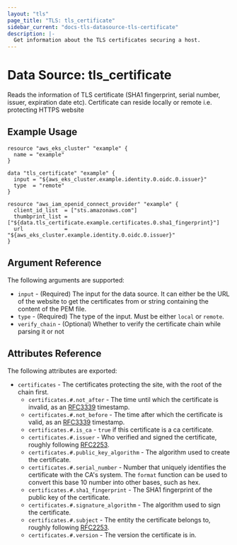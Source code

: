 ```yaml
---
layout: "tls"
page_title: "TLS: tls_certificate"
sidebar_current: "docs-tls-datasource-tls-certificate"
description: |-
  Get information about the TLS certificates securing a host.
---
```


# Data Source: tls_certificate

Reads the information of TLS certificate (SHA1 fingerprint, serial number, issuer, expiration date etc). Certificate can
reside locally or remote i.e. protecting HTTPS website

## Example Usage

```hcl
resource "aws_eks_cluster" "example" {
  name = "example"
}

data "tls_certificate" "example" {
  input = "${aws_eks_cluster.example.identity.0.oidc.0.issuer}"
  type  = "remote"
}

resource "aws_iam_openid_connect_provider" "example" {
  client_id_list  = ["sts.amazonaws.com"]
  thumbprint_list = ["${data.tls_certificate.example.certificates.0.sha1_fingerprint}"]
  url             = "${aws_eks_cluster.example.identity.0.oidc.0.issuer}"
}
```

## Argument Reference

The following arguments are supported:

* `input` - (Required) The input for the data source. It can either be the URL of the website to get the certificates from or string containing the content of the PEM file.
* `type` - (Required) The type of the input. Must be either `local` or `remote`.
* `verify_chain` - (Optional) Whether to verify the certificate chain while parsing it or not


## Attributes Reference

The following attributes are exported:

* `certificates` - The certificates protecting the site, with the root of the chain first.
    * `certificates.#.not_after` - The time until which the certificate is invalid, as an
    [RFC3339](https://tools.ietf.org/html/rfc3339) timestamp.
    * `certificates.#.not_before` - The time after which the certificate is valid, as an
    [RFC3339](https://tools.ietf.org/html/rfc3339) timestamp.
    * `certificates.#.is_ca` - `true` if this certificate is a ca certificate.
    * `certificates.#.issuer` - Who verified and signed the certificate, roughly following
    [RFC2253](https://tools.ietf.org/html/rfc2253).
    * `certificates.#.public_key_algorithm` - The algorithm used to create the certificate.
    * `certificates.#.serial_number` - Number that uniquely identifies the certificate with the CA's system. The `format`
    function can be used to convert this base 10 number into other bases, such as hex.
    * `certificates.#.sha1_fingerprint` - The SHA1 fingerprint of the public key of the certificate.
    * `certificates.#.signature_algorithm` - The algorithm used to sign the certificate.
    * `certificates.#.subject` - The entity the certificate belongs to, roughly following
    [RFC2253](https://tools.ietf.org/html/rfc2253).
    * `certificates.#.version` - The version the certificate is in.
